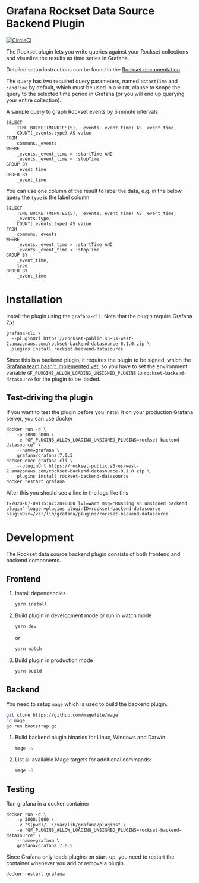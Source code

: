 # Grafana Rockset Data Source Backend Plugin

[![CircleCI](https://circleci.com/gh/rockset/rockset-grafana-backend/tree/master.svg?style=svg)](https://circleci.com/gh/rockset/rockset-grafana-backend/tree/master)

The Rockset plugin lets you write queries against your Rockset collections and visualize the
results as time series in Grafana.

Detailed setup instructions can be found in the [Rockset documentation](https://docs.rockset.com/grafana/).

The query has two required query parameters, named `:startTime` and `:endTime` by default, which must be used
in a `WHERE` clause to scope the query to the selected time period in Grafana (or you will end up querying
your entire collection).

A sample query to graph Rockset events by 5 minute intervals

```
SELECT
    TIME_BUCKET(MINUTES(5), _events._event_time) AS _event_time,
    COUNT(_events.type) AS value
FROM
    commons._events
WHERE
    _events._event_time > :startTime AND
    _events._event_time < :stopTime
GROUP BY
    _event_time
ORDER BY
    _event_time
```

You can use one column of the result to label the data, e.g. in the below query the `type` is the label column

```
SELECT
    TIME_BUCKET(MINUTES(5), _events._event_time) AS _event_time,
    _events.type,
    COUNT(_events.type) AS value
FROM
    commons._events
WHERE
    _events._event_time > :startTime AND
    _events._event_time < :stopTime
GROUP BY
    _event_time,
    type
ORDER BY
    _event_time
```

# Installation

Install the plugin using the `grafana-cli`. Note that the plugin require Grafana 7.x!

```
grafana-cli \
  --pluginUrl https://rockset-public.s3-us-west-2.amazonaws.com/rockset-backend-datasource-0.1.0.zip \
  plugins install rockset-backend-datasource
```

Since this is a backend plugin, it requires the plugin to be signed,
which the 
[Grafana team hasn't implemented yet](https://grafana.com/docs/grafana/latest/developers/plugins/sign-a-plugin/), 
so you have to set the environment variable
`GF_PLUGINS_ALLOW_LOADING_UNSIGNED_PLUGINS` to `rockset-backend-datasource` for the plugin to be loaded.

## Test-driving the plugin

If you want to test the plugin before you install it on your production Grafana server, you can use docker

```
docker run -d \
    -p 3000:3000 \
    -e "GF_PLUGINS_ALLOW_LOADING_UNSIGNED_PLUGINS=rockset-backend-datasource" \
    --name=grafana \
    grafana/grafana:7.0.5
docker exec grafana-cli \
    --pluginUrl https://rockset-public.s3-us-west-2.amazonaws.com/rockset-backend-datasource-0.1.0.zip \
    plugins install rockset-backend-datasource
docker restart grafana
```

After this you should see a line in the logs like this

```
t=2020-07-09T15:42:28+0000 lvl=warn msg="Running an unsigned backend plugin" logger=plugins pluginID=rockset-backend-datasource pluginDir=/var/lib/grafana/plugins/rockset-backend-datasource
```

# Development

The Rockset data source backend plugin consists of both frontend and backend components.

## Frontend

1. Install dependencies    
    ```BASH
    yarn install
    ```
2. Build plugin in development mode or run in watch mode  
    ```BASH
    yarn dev
    ```
    or
    ```BASH
    yarn watch
    ```
3. Build plugin in production mode
    ```BASH
    yarn build
    ```

## Backend

You need to setup `mage` which is used to build the backend plugin.

```BASH
git clone https://github.com/magefile/mage
cd mage
go run bootstrap.go
```

1. Build backend plugin binaries for Linux, Windows and Darwin:
    ```BASH
    mage -v
    ```

2. List all available Mage targets for additional commands:
    ```BASH
    mage -l
    ```

## Testing

Run grafana in a docker container

```
docker run -d \
    -p 3000:3000 \
    -v "$(pwd)/..:/var/lib/grafana/plugins" \
    -e "GF_PLUGINS_ALLOW_LOADING_UNSIGNED_PLUGINS=rockset-backend-datasource" \
    --name=grafana \
    grafana/grafana:7.0.5
```

Since Grafana only loads plugins on start-up, you need to restart the container whenever you add or remove a plugin.

```
docker restart grafana
```
